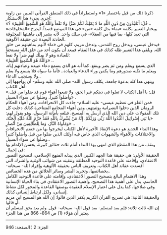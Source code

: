 ------------------------------------------------------------------------

ذكرنا ذلك من قبل باختصار «1» واستطراداً في ذلك المنطق القرآني المبين من
زاوية اخرى يجيء هذا الاستنكار:  
«قُلْ: أَتَعْبُدُونَ مِنْ دُونِ اللَّهِ ما لا يَمْلِكُ لَكُمْ ضَرًّا وَلا نَفْعاً وَاللَّهُ هُوَ السَّمِيعُ
الْعَلِيمُ» ؟ ..  
ويختار التعبير بكلمة «بما» بدل كلمة «من» في هذا الموضع قصداً. ليدرج
«المخلوقات» التي تعبد كلها- بما فيها من العقلاء- في سلك واحد. لأنه يشير
إلى ماهيتها المخلوقة الحادثة البعيدة عن حقيقة الألوهية.  
فيدخل عيسى، ويدخل روح القدس، وتدخل مريم، كلهم في «ما» لأنهم بماهيتهم من
خلق الله. ويلقي هذا التعبير ظله كذلك في هذا المقام فيبعد أن يكون أحد من
خلق الله مستحقاً للعبادة وهو لا يملك لهم ضراً ولا نفعاً:  
«وَاللَّهُ هُوَ السَّمِيعُ الْعَلِيمُ» ..  
الذي يسمع ويعلم ومن ثم يضر وينفع. كما أنه هو الذي يسمع دعاء عبيده
وعبادتهم إياه، ويعلم ما تكنه صدورهم وما يكمن وراء الدعاء والعبادة.. فأما
ما سواه فلا يسمع ولا يعلم ولا يستجيب الدعاء..  
وينهي هذا كله بدعوة جامعة، يكلف رسول الله- صلى الله عليه وسلم- أن
يواجهها إلى أهل الكتاب:  
«قل: يا أهل الكتاب لا تغلوا في دينكم غير الحق، ولا تتبعوا أهواء قوم قد
ضلوا من قبل، وأضلوا كثيراً. وضلوا عن سواء السبيل» .  
فمن الغلو في تعظيم عيسى- عليه السلام- جاءت كل الانحرافات. ومن أهواء
الحكام الرومان الذين دخلوا النصرانية بوثنيتهم، ومن أهواء المجامع
المتناحرة كذلك دخلت كل تلك المقولات على دين الله الذي أرسل به المسيح،
فبلغه بأمانة الرسول، وهو يقول لهم: «يا بَنِي إِسْرائِيلَ اعْبُدُوا اللَّهَ رَبِّي
وَرَبَّكُمْ. إِنَّهُ مَنْ يُشْرِكْ بِاللَّهِ فَقَدْ حَرَّمَ اللَّهُ عَلَيْهِ الْجَنَّةَ، وَمَأْواهُ النَّارُ، وَما
لِلظَّالِمِينَ مِنْ أَنْصارٍ» ..  
وهذا النداء الجديد هو دعوة الإنقاذ الأخيرة لأهل الكتاب ليخرجوا بها من
خضم الانحرافات والاختلافات والأهواء والشهوات الذي خاض فيه أولئك الذين
ضلوا من قبل وأضلوا كثيراً وضلوا عن سواء السبيل..  
ونقف من هذا المقطع الذي انتهى بهذا النداء أمام ثلاث حقائق كبيرة، يحسن
الإلمام بها في إجمال:  
الحقيقة الأولى: هي حقيقة هذا الجهد الكبير، الذي يبذله المنهج الإسلامي،
لتصحيح التصور الاعتقادي، وإقامته على قاعدة التوحيد المطلقة وتنقيته من
شوائب الوثنية والشرك التي أفسدت عقائد أهل الكتاب، وتعريف الناس بحقيقة
الألوهية وإفراد الله- سبحانه- بخصائصها، وتجريد البشر وسائر الخلائق من
هذه الخصائص..  
وهذا الاهتمام البالغ بتصحيح التصور الاعتقادي، وإقامته على قاعدة التوحيد
الكامل الحاسم، يدل على أهمية هذا التصحيح. وأهمية التصور الاعتقادي في
بناء الحياة الإنسانية وفي صلاحها، كما يدل على اعتبار الإسلام للعقيدة
بوصفها القاعدة والمحور لكل نشاط إنساني، ولكل ارتباط إنساني كذلك.  
والحقيقة الثانية: هي تصريح القرآن الكريم بكفر الذين قالوا: إن الله هو
المسيح ابن مريم أو قالوا:  
إن الله ثالث ثلاثة: فلم يعد لمسلم- بعد قول الله- سبحانه- قول. ولم يعد
يحق لمسلم أن يعتبر أن هؤلاء (1) ص 864- 866 من هذا الجزء.

------------------------------------------------------------------------

الجزء: 2 ¦ الصفحة: 946
